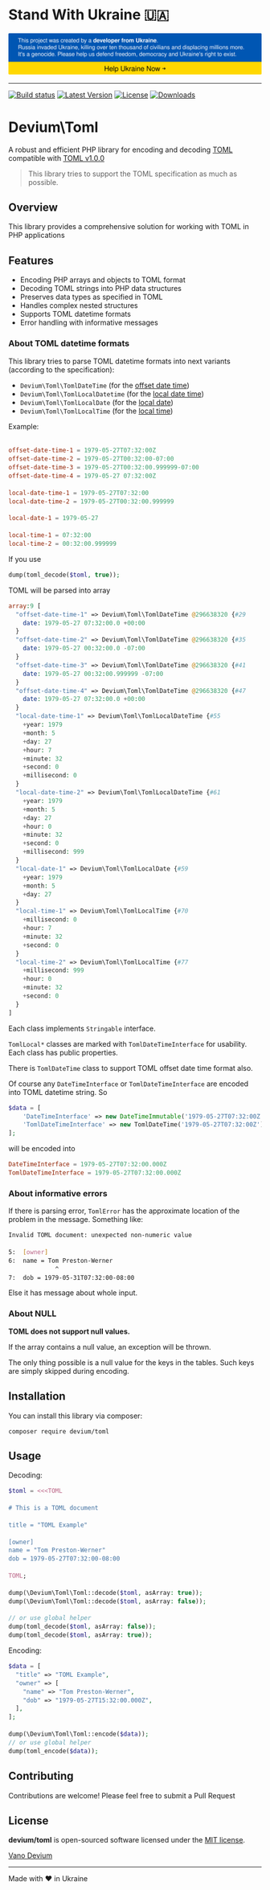 # Stand With Ukraine 🇺🇦

[![Stand With Ukraine](https://raw.githubusercontent.com/vshymanskyy/StandWithUkraine/main/banner-direct-single.svg)](https://vshymanskyy.github.io/StandWithUkraine/)

---

[![Build status](https://img.shields.io/github/actions/workflow/status/vanodevium/toml/ci.yaml?v1.0.4)](https://github.com/vanodevium/toml)
[![Latest Version](https://img.shields.io/packagist/v/devium/toml?v1.0.4)](https://packagist.org/packages/devium/toml)
[![License](https://img.shields.io/packagist/l/devium/toml?v1.0.4)](https://packagist.org/packages/devium/toml)
[![Downloads](https://img.shields.io/packagist/dt/devium/toml?v1.0.4)](https://packagist.org/packages/devium/toml)

# Devium\Toml

A robust and efficient PHP library for encoding and decoding [TOML](https://github.com/toml-lang/toml)
compatible with [TOML v1.0.0](https://toml.io/en/v1.0.0)

> This library tries to support the TOML specification as much as possible.

## Overview

This library provides a comprehensive solution for working with TOML in PHP applications

## Features

-   Encoding PHP arrays and objects to TOML format
-   Decoding TOML strings into PHP data structures
-   Preserves data types as specified in TOML
-   Handles complex nested structures
-   Supports TOML datetime formats
-   Error handling with informative messages

### About TOML datetime formats

This library tries to parse TOML datetime formats into next variants (according to the specification):

-   `Devium\Toml\TomlDateTime` (for the [offset date time](https://toml.io/en/v1.0.0#offset-date-time))
-   `Devium\Toml\TomlLocalDatetime` (for the [local date time](https://toml.io/en/v1.0.0#local-date-time))
-   `Devium\Toml\TomlLocalDate` (for the [local date](https://toml.io/en/v1.0.0#local-date))
-   `Devium\Toml\TomlLocalTime` (for the [local time](https://toml.io/en/v1.0.0#local-time))

Example:

```toml

offset-date-time-1 = 1979-05-27T07:32:00Z
offset-date-time-2 = 1979-05-27T00:32:00-07:00
offset-date-time-3 = 1979-05-27T00:32:00.999999-07:00
offset-date-time-4 = 1979-05-27 07:32:00Z

local-date-time-1 = 1979-05-27T07:32:00
local-date-time-2 = 1979-05-27T00:32:00.999999

local-date-1 = 1979-05-27

local-time-1 = 07:32:00
local-time-2 = 00:32:00.999999

```

If you use

```php
dump(toml_decode($toml, true));
```

TOML will be parsed into array

```php
array:9 [
  "offset-date-time-1" => Devium\Toml\TomlDateTime @296638320 {#29
    date: 1979-05-27 07:32:00.0 +00:00
  }
  "offset-date-time-2" => Devium\Toml\TomlDateTime @296638320 {#35
    date: 1979-05-27 00:32:00.0 -07:00
  }
  "offset-date-time-3" => Devium\Toml\TomlDateTime @296638320 {#41
    date: 1979-05-27 00:32:00.999999 -07:00
  }
  "offset-date-time-4" => Devium\Toml\TomlDateTime @296638320 {#47
    date: 1979-05-27 07:32:00.0 +00:00
  }
  "local-date-time-1" => Devium\Toml\TomlLocalDateTime {#55
    +year: 1979
    +month: 5
    +day: 27
    +hour: 7
    +minute: 32
    +second: 0
    +millisecond: 0
  }
  "local-date-time-2" => Devium\Toml\TomlLocalDateTime {#61
    +year: 1979
    +month: 5
    +day: 27
    +hour: 0
    +minute: 32
    +second: 0
    +millisecond: 999
  }
  "local-date-1" => Devium\Toml\TomlLocalDate {#59
    +year: 1979
    +month: 5
    +day: 27
  }
  "local-time-1" => Devium\Toml\TomlLocalTime {#70
    +millisecond: 0
    +hour: 7
    +minute: 32
    +second: 0
  }
  "local-time-2" => Devium\Toml\TomlLocalTime {#77
    +millisecond: 999
    +hour: 0
    +minute: 32
    +second: 0
  }
]
```

Each class implements `Stringable` interface.

`TomlLocal*` classes are marked with `TomlDateTimeInterface` for usability. Each class has public properties.

There is `TomlDateTime` class to support TOML offset date time format also.

Of course any `DateTimeInterface` or `TomlDateTimeInterface` are encoded into TOML datetime string.
So

```php
$data = [
    'DateTimeInterface' => new DateTimeImmutable('1979-05-27T07:32:00Z'),
    'TomlDateTimeInterface' => new TomlDateTime('1979-05-27T07:32:00Z'),
];
```

will be encoded into

```toml
DateTimeInterface = 1979-05-27T07:32:00.000Z
TomlDateTimeInterface = 1979-05-27T07:32:00.000Z
```

### About informative errors

If there is parsing error, `TomlError` has the approximate location of the problem in the message.
Something like:

```sh
Invalid TOML document: unexpected non-numeric value

5:  [owner]
6:  name = Tom Preston-Werner
             ^
7:  dob = 1979-05-31T07:32:00-08:00
```

Else it has message about whole input.

### About NULL

**TOML does not support null values.**

If the array contains a null value, an exception will be thrown.

The only thing possible is a null value for the keys in the tables. Such keys are simply skipped during encoding.

## Installation

You can install this library via composer:

```shell
composer require devium/toml
```

## Usage

Decoding:

```php
$toml = <<<TOML

# This is a TOML document

title = "TOML Example"

[owner]
name = "Tom Preston-Werner"
dob = 1979-05-27T07:32:00-08:00

TOML;

dump(\Devium\Toml\Toml::decode($toml, asArray: true));
dump(\Devium\Toml\Toml::decode($toml, asArray: false));

// or use global helper
dump(toml_decode($toml, asArray: false));
dump(toml_decode($toml, asArray: true));
```

Encoding:

```php
$data = [
  "title" => "TOML Example",
  "owner" => [
    "name" => "Tom Preston-Werner",
    "dob" => "1979-05-27T15:32:00.000Z",
  ],
];

dump(\Devium\Toml\Toml::encode($data));
// or use global helper
dump(toml_encode($data));
```

## Contributing

Contributions are welcome! Please feel free to submit a Pull Request

## License

**devium/toml** is open-sourced software licensed under the [MIT license](./LICENSE.md).

[Vano Devium](https://github.com/vanodevium/)

---

Made with ❤️ in Ukraine
